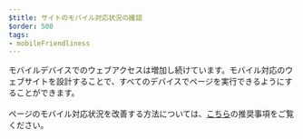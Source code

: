 ```yaml
---
$title: サイトのモバイル対応状況の確認
$order: 500
tags:
- mobileFriendliness
---
```


モバイルデバイスでのウェブアクセスは増加し続けています。モバイル対応のウェブサイトを設計することで、すべてのデバイスでページを実行できるようにすることができます。<br><br> ページのモバイル対応状況を改善する方法については、[こちら](https://developers.google.com/search/mobile-sites)の推奨事項をご覧ください。
